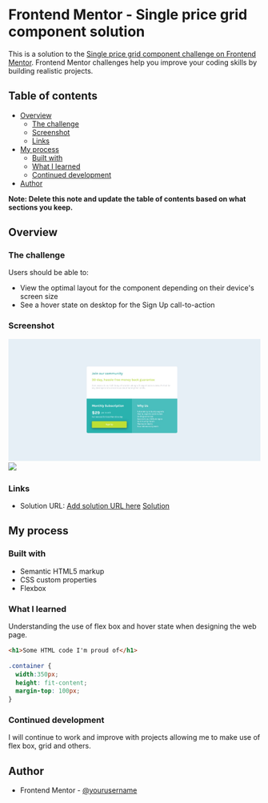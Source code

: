 # Frontend Mentor - Single price grid component solution

This is a solution to the [Single price grid component challenge on Frontend Mentor](https://www.frontendmentor.io/challenges/single-price-grid-component-5ce41129d0ff452fec5abbbc). Frontend Mentor challenges help you improve your coding skills by building realistic projects. 

## Table of contents

- [Overview](#overview)
  - [The challenge](#the-challenge)
  - [Screenshot](#screenshot)
  - [Links](#links)
- [My process](#my-process)
  - [Built with](#built-with)
  - [What I learned](#what-i-learned)
  - [Continued development](#continued-development)
- [Author](#author)


**Note: Delete this note and update the table of contents based on what sections you keep.**

## Overview

### The challenge

Users should be able to:

- View the optimal layout for the component depending on their device's screen size
- See a hover state on desktop for the Sign Up call-to-action

### Screenshot

![](./Single-price-grid.jpeg)
![](./Single-price-grid-mobile.jpeg)




### Links

- Solution URL: [Add solution URL here](https://your-solution-url.com)
[Solution](single-price-grid-component-master.html)

## My process

### Built with

- Semantic HTML5 markup
- CSS custom properties
- Flexbox




### What I learned

Understanding the use of flex box and hover state when designing the web page.

```html
<h1>Some HTML code I'm proud of</h1>
```
```css
.container {
  width:350px;
  height: fit-content;
  margin-top: 100px;
}
```




### Continued development
I will continue to work and improve with projects allowing me to make use of flex box, grid and others.


## Author


- Frontend Mentor - [@yourusername](https://www.frontendmentor.io/profile/yourusername)



